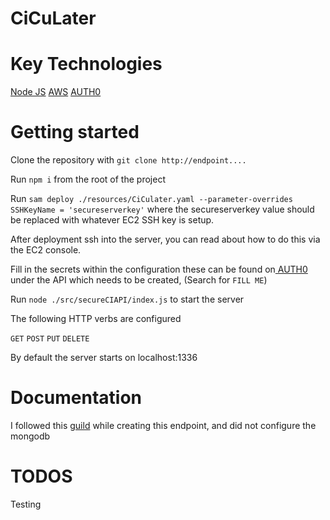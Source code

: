 # CiCuLater


# Key Technologies

[Node JS](https://nodejs.org/en/)
[AWS](https://aws.amazon.com/)
[AUTH0](https://auth0.com/)

# Getting started

Clone the repository with `git clone http://endpoint....`

Run `npm i` from the root of the project

Run `sam deploy ./resources/CiCulater.yaml --parameter-overrides SSHKeyName = 'secureserverkey'` where the secureserverkey value should be replaced with whatever EC2 SSH key is setup.

After deployment ssh into the server, you can read about how to do this via the EC2 console. 

Fill in the secrets within the configuration these can be found on[ AUTH0](https://auth0.com/) under the API which needs to be created, (Search for `FILL ME`)

Run `node ./src/secureCIAPI/index.js` to start the server

The following HTTP verbs are configured

`GET`
`POST`
`PUT`
`DELETE`


By default the server starts on localhost:1336

# Documentation

I followed this [guild](https://auth0.com/blog/node-js-and-express-tutorial-building-and-securing-restful-apis/) while creating this endpoint, and did not configure the mongodb


# TODOS

Testing 